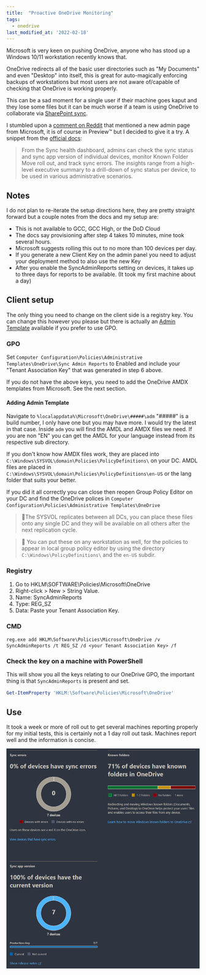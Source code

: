```yaml
---
title:  "Proactive OneDrive Monitoring"
tags:
  - onedrive
last_modified_at: '2022-02-18'
---
```

Microsoft is very keen on pushing OneDrive, anyone who has stood up a Windows 10/11 workstation recently knows that. 

OneDrive redirects all of the basic user directories such as "My Documents" and even "Desktop" into itself, this is great for auto-magically enforcing backups of workstations but most users are not aware of/capable of checking that OneDrive is working properly. 

This can be a sad moment for a single user if their machine goes kaput and they lose some files but it can be much worse if a team is using OneDrive to collaborate via [SharePoint sync](https://support.microsoft.com/en-us/office/sync-sharepoint-files-and-folders-87a96948-4dd7-43e4-aca1-53f3e18bea9b). 

I stumbled upon a [comment on Reddit](https://www.reddit.com/r/sysadmin/comments/soewxw/comment/hw8bono/?utm_source=share&utm_medium=web2x&context=3) that mentioned a new admin page from Microsoft, it is of course in Preview™ but I decided to give it a try. A snippet from the [official docs](https://docs.microsoft.com/en-us/onedrive/sync-health):

> From the Sync health dashboard, admins can check the sync status and sync app version of individual devices, monitor Known Folder Move roll out, and track sync errors. The insights range from a high-level executive summary to a drill-down of sync status per device, to be used in various administrative scenarios.
 
## Notes
I do not plan to re-iterate the setup directions here, they are pretty straight forward but a couple notes from the docs and my setup are:

* This is not available to GCC, GCC High, or the DoD Cloud
* The docs say provisioning after step 4 takes 10 minutes, mine took several hours.
* Microsoft suggests rolling this out to no more than 100 devices per day.
* If you generate a new Client Key on the admin panel you need to adjust your deployment method to also use the new Key
* After you enable the SyncAdminReports setting on devices, it takes up to three days for reports to be available. (It took my first machine about a day)

## Client setup
The only thing you need to change on the client side is a registry key. You can change this however you please but there is actually an [Admin Template](https://docs.microsoft.com/en-us/onedrive/use-group-policy#manage-onedrive-using-group-policy) available if you prefer to use GPO.

### GPO
Set `Computer Configuration\Policies\Administrative Templates\OneDrive\Sync Admin Reports` to Enabled and include your "Tenant Association Key" that was generated in step 6 above.

If you do not have the above keys, you need to add the OneDrive AMDX templates from Microsoft. See the next section.

#### Adding Admin Template
Navigate to `%localappdata%\Microsoft\OneDrive\#####\adm` "#####" is a build number, I only have one but you may have more. I would try the latest in that case. Inside `adm` you will find the AMDL and AMDX files we need. If you are non "EN" you can get the AMDL for your language instead from its respective sub directory.

If you don't know how AMDX files work, they are placed into `C:\Windows\SYSVOL\domain\Policies\PolicyDefinitions\` on your DC. AMDL files are placed in `C:\Windows\SYSVOL\domain\Policies\PolicyDefinitions\en-US` or the lang folder that suits your better.

If you did it all correctly you can close then reopen Group Policy Editor on your DC and find the OneDrive polices in `Computer Configuration\Policies\Administrative Templates\OneDrive`

> 📝The SYSVOL replicates between all DCs, you can place these files onto any single DC and they will be available on all others after the next replication cycle.

> 📝 You can put these on any workstation as well, for the policies to appear in local group policy editor by using the directory `C:\Windows\PolicyDefinitions\` and the `en-US` subdir.
 
### Registry
1. Go to HKLM\SOFTWARE\Policies\Microsoft\OneDrive
2. Right-click > New > String Value.
3. Name: SyncAdminReports
4. Type: REG_SZ
5. Data: Paste your Tenant Association Key.

### CMD
```dos
reg.exe add HKLM\Software\Policies\Microsoft\OneDrive /v SyncAdminReports /t REG_SZ /d <your Tenant Association Key> /f
```

### Check the key on a machine with PowerShell 
This will show you all the keys relating to our OneDrive GPO, the important thing is that `SyncAdminReports` is present and set.
```powershell
Get-ItemProperty 'HKLM:\Software\Policies\Microsoft\OneDrive'
```

## Use
It took a week or more of roll out to get several machines reporting properly for my initial tests, this is certainly not a 1 day roll out task. Machines report well and the information is concise. 

![ODadmin](/assets/images/2022-02-18-onedrive-monitoring/ODadmin.png)